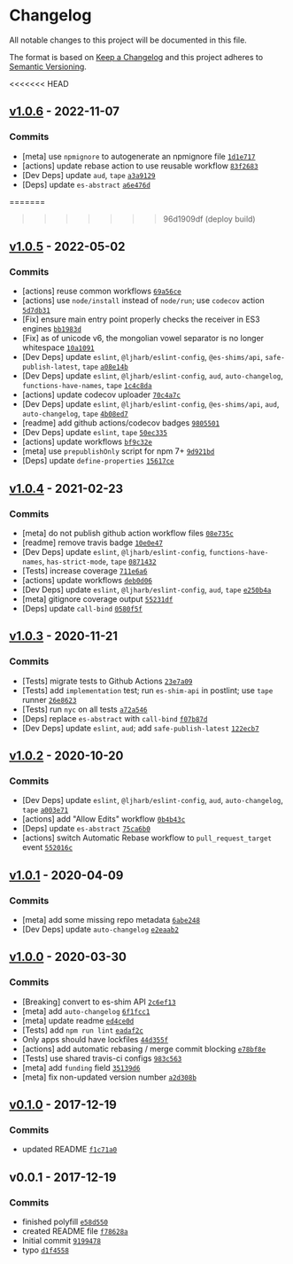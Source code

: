 # Changelog

All notable changes to this project will be documented in this file.

The format is based on [Keep a Changelog](https://keepachangelog.com/en/1.0.0/)
and this project adheres to [Semantic Versioning](https://semver.org/spec/v2.0.0.html).

<<<<<<< HEAD
## [v1.0.6](https://github.com/es-shims/String.prototype.trimEnd/compare/v1.0.5...v1.0.6) - 2022-11-07

### Commits

- [meta] use `npmignore` to autogenerate an npmignore file [`1d1e717`](https://github.com/es-shims/String.prototype.trimEnd/commit/1d1e71720ada81e484c9bffb386f65d7a6a1335e)
- [actions] update rebase action to use reusable workflow [`83f2683`](https://github.com/es-shims/String.prototype.trimEnd/commit/83f268325cc37ca72bea995281167a9d2821810b)
- [Dev Deps] update `aud`, `tape` [`a3a9129`](https://github.com/es-shims/String.prototype.trimEnd/commit/a3a9129dd995a949bdb93d278f403aa400e088ed)
- [Deps] update `es-abstract` [`a6e476d`](https://github.com/es-shims/String.prototype.trimEnd/commit/a6e476dc0120a41a22e66b5079bf3b407da387fa)

=======
>>>>>>> 96d1909df (deploy build)
## [v1.0.5](https://github.com/es-shims/String.prototype.trimEnd/compare/v1.0.4...v1.0.5) - 2022-05-02

### Commits

- [actions] reuse common workflows [`69a56ce`](https://github.com/es-shims/String.prototype.trimEnd/commit/69a56ce95343848d5e498f8e939a0697db8ac9f2)
- [actions] use `node/install` instead of `node/run`; use `codecov` action [`5d7db31`](https://github.com/es-shims/String.prototype.trimEnd/commit/5d7db314948faac975705db56305b6cc3dae7ba9)
- [Fix] ensure main entry point properly checks the receiver in ES3 engines [`bb1983d`](https://github.com/es-shims/String.prototype.trimEnd/commit/bb1983dc27504733ab883a42f55b134f679a642d)
- [Fix] as of unicode v6, the mongolian vowel separator is no longer whitespace [`10a1091`](https://github.com/es-shims/String.prototype.trimEnd/commit/10a10916e1ffc8cdab78515b2cc521cc74c08277)
- [Dev Deps] update `eslint`, `@ljharb/eslint-config`, `@es-shims/api`, `safe-publish-latest`, `tape` [`a08e14b`](https://github.com/es-shims/String.prototype.trimEnd/commit/a08e14bfea5e27d419ef742e83f467a169a69971)
- [Dev Deps] update `eslint`, `@ljharb/eslint-config`, `aud`, `auto-changelog`, `functions-have-names`, `tape` [`1c4c8da`](https://github.com/es-shims/String.prototype.trimEnd/commit/1c4c8dab4aefc1c5823a61b5a0286bb6fe1e036c)
- [actions] update codecov uploader [`70c4a7c`](https://github.com/es-shims/String.prototype.trimEnd/commit/70c4a7c566fd5bf72475df9318ec2cd218ceca26)
- [Dev Deps] update `eslint`, `@ljharb/eslint-config`, `@es-shims/api`, `aud`, `auto-changelog`, `tape` [`4b08ed7`](https://github.com/es-shims/String.prototype.trimEnd/commit/4b08ed78a579585b593b3ca4ac7919d13906e840)
- [readme] add github actions/codecov badges [`9805501`](https://github.com/es-shims/String.prototype.trimEnd/commit/980550105b304385bcccb8ec05a247e02c24d04a)
- [Dev Deps] update `eslint`, `tape` [`50ec335`](https://github.com/es-shims/String.prototype.trimEnd/commit/50ec335ed42b59d1ab626dbe412f4ae23ab99b4b)
- [actions] update workflows [`bf9c32e`](https://github.com/es-shims/String.prototype.trimEnd/commit/bf9c32efe08e98b53302df67581dc971b7a758cd)
- [meta] use `prepublishOnly` script for npm 7+ [`9d921bd`](https://github.com/es-shims/String.prototype.trimEnd/commit/9d921bdbcaf8cebebbc302e6df518cbc3e4907bd)
- [Deps] update `define-properties` [`15617ce`](https://github.com/es-shims/String.prototype.trimEnd/commit/15617ced8ac2ea3ab8324a04d16fd294b12059b5)

## [v1.0.4](https://github.com/es-shims/String.prototype.trimEnd/compare/v1.0.3...v1.0.4) - 2021-02-23

### Commits

- [meta] do not publish github action workflow files [`08e735c`](https://github.com/es-shims/String.prototype.trimEnd/commit/08e735cd55b00ae78a9dc16c6b4e786f7931085b)
- [readme] remove travis badge [`10e0e47`](https://github.com/es-shims/String.prototype.trimEnd/commit/10e0e47cb2ecfd171e68b40f8486c5d007dcf3ef)
- [Dev Deps] update `eslint`, `@ljharb/eslint-config`, `functions-have-names`, `has-strict-mode`, `tape` [`0871432`](https://github.com/es-shims/String.prototype.trimEnd/commit/0871432c70c2f6a3929acd740a5d1f57c939f345)
- [Tests] increase coverage [`711e6a6`](https://github.com/es-shims/String.prototype.trimEnd/commit/711e6a66660f30f7a30fef536be435af1a13d05c)
- [actions] update workflows [`deb0d06`](https://github.com/es-shims/String.prototype.trimEnd/commit/deb0d06f41ac1c3e1e640ecd1cf0e69303ab5799)
- [Dev Deps] update `eslint`, `@ljharb/eslint-config`, `aud`, `tape` [`e250b4a`](https://github.com/es-shims/String.prototype.trimEnd/commit/e250b4a38401e7c02a067dab26cc68316da47ef7)
- [meta] gitignore coverage output [`55231df`](https://github.com/es-shims/String.prototype.trimEnd/commit/55231dfd9829277ba5c3f07be5434dc385703ca9)
- [Deps] update `call-bind` [`0580f5f`](https://github.com/es-shims/String.prototype.trimEnd/commit/0580f5f915ecb87677764d03fe3cf023e3bee7d8)

## [v1.0.3](https://github.com/es-shims/String.prototype.trimEnd/compare/v1.0.2...v1.0.3) - 2020-11-21

### Commits

- [Tests] migrate tests to Github Actions [`23e7a09`](https://github.com/es-shims/String.prototype.trimEnd/commit/23e7a09a4ad37c21c3db3d7761212c7d84a371a2)
- [Tests] add `implementation` test; run `es-shim-api` in postlint; use `tape` runner [`26e8623`](https://github.com/es-shims/String.prototype.trimEnd/commit/26e8623cf35c1859d0b482d4bb5b3450d101a810)
- [Tests] run `nyc` on all tests [`a72a546`](https://github.com/es-shims/String.prototype.trimEnd/commit/a72a546f671c5d3ac65dff68b4db1a1cc7089bfd)
- [Deps] replace `es-abstract` with `call-bind` [`f07b87d`](https://github.com/es-shims/String.prototype.trimEnd/commit/f07b87dd452090a2601d666edceb1daa90d45f24)
- [Dev Deps] update `eslint`, `aud`; add `safe-publish-latest` [`122ecb7`](https://github.com/es-shims/String.prototype.trimEnd/commit/122ecb726b1dc043b9ef27fa5a7b4172a4d5df37)

## [v1.0.2](https://github.com/es-shims/String.prototype.trimEnd/compare/v1.0.1...v1.0.2) - 2020-10-20

### Commits

- [Dev Deps] update `eslint`, `@ljharb/eslint-config`, `aud`, `auto-changelog`, `tape` [`a003e71`](https://github.com/es-shims/String.prototype.trimEnd/commit/a003e7166d8de16c551a14b0ec855187357cce43)
- [actions] add "Allow Edits" workflow [`0b4b43c`](https://github.com/es-shims/String.prototype.trimEnd/commit/0b4b43cb605f7b3532e61c43dfc7f1795296c5a4)
- [Deps] update `es-abstract` [`75ca6b0`](https://github.com/es-shims/String.prototype.trimEnd/commit/75ca6b0e9757d64013ae863cfaac49ebcb36f1cf)
- [actions] switch Automatic Rebase workflow to `pull_request_target` event [`552016c`](https://github.com/es-shims/String.prototype.trimEnd/commit/552016cb631ac13c12bbbc0d6dd65012e5e79583)

## [v1.0.1](https://github.com/es-shims/String.prototype.trimEnd/compare/v1.0.0...v1.0.1) - 2020-04-09

### Commits

- [meta] add some missing repo metadata [`6abe248`](https://github.com/es-shims/String.prototype.trimEnd/commit/6abe248ba0b57a8b0e16bbe01de07a4d37c421bc)
- [Dev Deps] update `auto-changelog` [`e2eaab2`](https://github.com/es-shims/String.prototype.trimEnd/commit/e2eaab2fd1bc27a3d224b3d76db16190c1dd6d08)

## [v1.0.0](https://github.com/es-shims/String.prototype.trimEnd/compare/v0.1.0...v1.0.0) - 2020-03-30

### Commits

- [Breaking] convert to es-shim API [`2c6ef13`](https://github.com/es-shims/String.prototype.trimEnd/commit/2c6ef13d3f0b07a9bc55e367b311dbb731780405)
- [meta] add `auto-changelog` [`6f1fcc1`](https://github.com/es-shims/String.prototype.trimEnd/commit/6f1fcc1739de1e9541bd603b659807646a13dd7f)
- [meta] update readme [`ed4ce0d`](https://github.com/es-shims/String.prototype.trimEnd/commit/ed4ce0d84d53e626b48375c5959be20332464eaf)
- [Tests] add `npm run lint` [`eadaf2c`](https://github.com/es-shims/String.prototype.trimEnd/commit/eadaf2c83f2d791b54d80d7b30a9961ebc0f246f)
- Only apps should have lockfiles [`44d355f`](https://github.com/es-shims/String.prototype.trimEnd/commit/44d355f7dafcb0b51c5001824b07f7a2b9f1d06e)
- [actions] add automatic rebasing / merge commit blocking [`e78bf8e`](https://github.com/es-shims/String.prototype.trimEnd/commit/e78bf8e5fc04fcb3379dd1c98360d7df4f9ea7d6)
- [Tests] use shared travis-ci configs [`983c563`](https://github.com/es-shims/String.prototype.trimEnd/commit/983c5639efca2c9bb8b93ebbb917fbcb2561b94c)
- [meta] add `funding` field [`35139d6`](https://github.com/es-shims/String.prototype.trimEnd/commit/35139d6236ceacfc1501d08fb196d18a936ee583)
- [meta] fix non-updated version number [`a2d308b`](https://github.com/es-shims/String.prototype.trimEnd/commit/a2d308b99967ca427936c54747175794ca7336e1)

## [v0.1.0](https://github.com/es-shims/String.prototype.trimEnd/compare/v0.0.1...v0.1.0) - 2017-12-19

### Commits

- updated README [`f1c71a0`](https://github.com/es-shims/String.prototype.trimEnd/commit/f1c71a0a882e89e1c207ed2b316d91670be2b075)

## v0.0.1 - 2017-12-19

### Commits

- finished polyfill [`e58d550`](https://github.com/es-shims/String.prototype.trimEnd/commit/e58d550ab8695924ff4221ebe91f00f29801aa4b)
- created README file [`f78628a`](https://github.com/es-shims/String.prototype.trimEnd/commit/f78628ab123171f8b7759bba331d6a589702584f)
- Initial commit [`9199478`](https://github.com/es-shims/String.prototype.trimEnd/commit/9199478256da953e2f5bddfc4d82a161f4537e85)
- typo [`d1f4558`](https://github.com/es-shims/String.prototype.trimEnd/commit/d1f4558a51157833f14d8a424426d038d06576ce)
